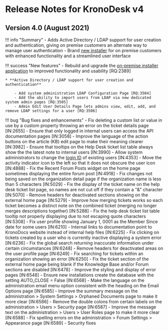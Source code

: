 # Release Notes for KronoDesk v4

## Version 4.0 (August 2021)

!!! info "Summary"
    - Adds Active Directory / LDAP support for user creation and authentication, giving on premise customers an alternate way to manage user authentication
    - Brand [new installer](../../Administration-Guide/Installing-KronoDesk) for on premise customers with enhanced functionality and a streamlined user interface

!!! success "New features"
    - Rebuild and upgrade the [on-premise installer application](../../Administration-Guide/Installing-KronoDesk) to improved functionality and usability [RQ:2389]

    * **Active Directory / LDAP support for user creation and authentication**

        - Add system administration LDAP Configuration Page [RQ:3504]
        - Add the ability to import users from LDAP via new dedicated system admin pages [RQ:3505]
        - Admin Edit User Details Page lets admins view, edit, add, and remove LDAP settings for a user [RQ:3506]


!!! bug "Bug fixes and enhancements"
    - Fix deleting a custom list or value in use by a custom property throwing an error on the ticket details page [IN:2655]
    - Ensure that only logged in internal users can access the API documentation pages [IN:3058]
    - Improve the language of the action buttons on the article (KB) edit page to make their meaning clearer [IN:3982]
    - Ensure that tooltips on the Help Desk ticket list table always show the the latest note to internal users [IN:3990]
    - Allow system administrators to change the [login ID](../../Administration-Guide/Users/#manage-users) of existing users [IN:4353]
    - Move the activity indicator icon to the left so that it does not obscure the user icon [IN:4888]
    - Fix the Recent Forum Posts widget on the home page sometimes displaying the entire forum post [IN:4918]
    - Fix changes not being saved on the organization detail page if the organization name is less than 5 characters [IN:5029]
    - Fix the display of the ticket name on the help desk ticket list page, so names are not cut off if they contain a "&" character [IN:5070]
    - Remove headers for deactivated sections showing on the external home page [IN:5279]
    - Improve how merging tickets works so each ticket becomes a distinct note on the combined ticket (merging no longer merges descriptions together) [IN:5288]
    - Fix the help desk ticket list table tooltip not properly displaying due to not escaping quote characters [IN:5308]
    - Fix user profile showing January 1, 0001 as the Member Since date for some users [IN:6210]
    - Internal links to documentation point to KronoDocs website instead of internal help files [IN:6225]
    - Fix clicking on tickets created by a user who is currently inactive displaying a system error [IN:6236]
    - Fix the global search returning inaccurate information under certain circumstances [IN:6248]
    - Remove headers for deactivated areas on the user profile page [IN:6249]
    - Fix searching for tickets within an organization showing an error [IN:6250]
    - Fix the ticket section of the external home page being blank if the Knowledge Base and/or Forum sections are disabled [IN:6478]
    - Improve the styling and display of error pages [IN:6548]
    - Ensure new installations create the database with the setting AUTO_CLOSE = False [IN:6568]
    - Make the language on the administration email menu option consistent with the heading on the Email Options page [IN:6585]
    - Improve the summary message on the administration > System Settings > Orphaned Documents page to make it more clear [IN:6586]
    - Remove the double colons from certain labels on the administration > Users > Security page [IN:6587]
    - Improve the message text on the administration > Users > User Roles page to make it more clear [IN:6588]
    - Fix spelling errors on the administration > Forum Settings > Appearance page [IN:6589]
    - Security fixes

